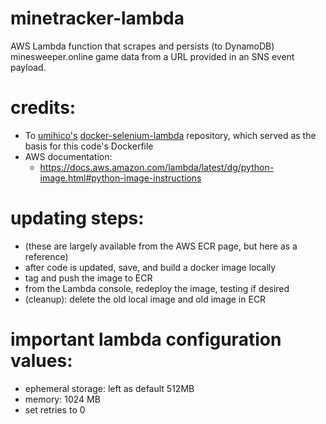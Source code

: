 # minetracker-lambda
AWS Lambda function that scrapes and persists (to DynamoDB) minesweeper.online game data from a URL provided in an SNS event payload.

# credits:
- To [umihico's](https://github.com/umihico) [docker-selenium-lambda](https://github.com/umihico/docker-selenium-lambda) repository, which served as the basis for this code's Dockerfile
- AWS documentation:
    - https://docs.aws.amazon.com/lambda/latest/dg/python-image.html#python-image-instructions

# updating steps:
- (these are largely available from the AWS ECR page, but here as a reference)
- after code is updated, save, and build a docker image locally
- tag and push the image to ECR
- from the Lambda console, redeploy the image, testing if desired
- (cleanup): delete the old local image and old image in ECR

# important lambda configuration values:
- ephemeral storage: left as default 512MB
- memory: 1024 MB
- set retries to 0
